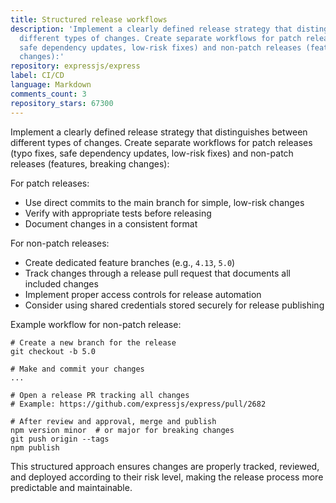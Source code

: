 ```yaml
---
title: Structured release workflows
description: 'Implement a clearly defined release strategy that distinguishes between
  different types of changes. Create separate workflows for patch releases (typo fixes,
  safe dependency updates, low-risk fixes) and non-patch releases (features, breaking
  changes):'
repository: expressjs/express
label: CI/CD
language: Markdown
comments_count: 3
repository_stars: 67300
---
```


Implement a clearly defined release strategy that distinguishes between different types of changes. Create separate workflows for patch releases (typo fixes, safe dependency updates, low-risk fixes) and non-patch releases (features, breaking changes):

For patch releases:
- Use direct commits to the main branch for simple, low-risk changes
- Verify with appropriate tests before releasing
- Document changes in a consistent format

For non-patch releases:
- Create dedicated feature branches (e.g., `4.13`, `5.0`)
- Track changes through a release pull request that documents all included changes
- Implement proper access controls for release automation
- Consider using shared credentials stored securely for release publishing

Example workflow for non-patch release:
```
# Create a new branch for the release
git checkout -b 5.0

# Make and commit your changes
...

# Open a release PR tracking all changes
# Example: https://github.com/expressjs/express/pull/2682

# After review and approval, merge and publish
npm version minor  # or major for breaking changes
git push origin --tags
npm publish
```

This structured approach ensures changes are properly tracked, reviewed, and deployed according to their risk level, making the release process more predictable and maintainable.